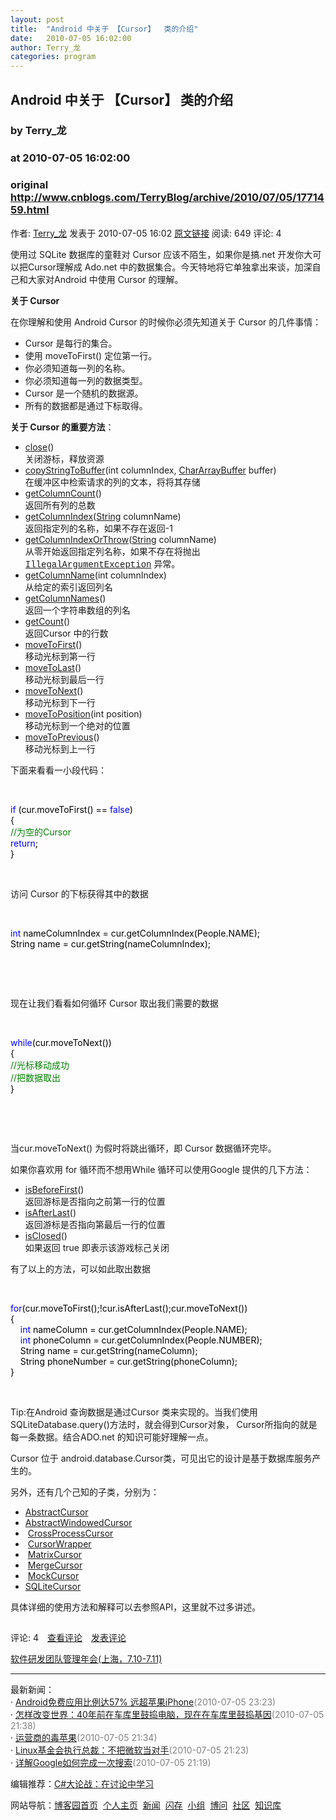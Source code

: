 ```yaml
---
layout: post
title:  "Android 中关于 【Cursor】  类的介绍"
date:   2010-07-05 16:02:00
author: Terry_龙
categories: program
---
```


## Android 中关于 【Cursor】  类的介绍
### by Terry_龙
### at 2010-07-05 16:02:00
### original <http://www.cnblogs.com/TerryBlog/archive/2010/07/05/1771459.html>

<p><a href="http://www.cnblogs.com/TerryBlog/"><img src="http://pic.cnblogs.com/face/u107203.png" alt="" border="0"></a><br>作者: <a href="http://www.cnblogs.com/TerryBlog/">Terry_龙</a> 发表于 2010-07-05 16:02 <a href="http://www.cnblogs.com/TerryBlog/archive/2010/07/05/1771459.html">原文链接</a> 阅读: 649 评论: 4</p><p>使用过 SQLite 数据库的童鞋对 Cursor 应该不陌生，如果你是搞.net 开发你大可以把Cursor理解成 Ado.net 中的数据集合。今天特地将它单独拿出来谈，加深自己和大家对Android 中使用 Cursor 的理解。</p>
<p><strong>关于 Cursor</strong></p>
<p>在你理解和使用 Android Cursor 的时候你必须先知道关于 Cursor 的几件事情：</p>
<ul><li>Cursor 是每行的集合。</li><li>使用 moveToFirst() 定位第一行。</li><li>你必须知道每一列的名称。</li><li>你必须知道每一列的数据类型。</li><li>Cursor 是一个随机的数据源。</li><li>所有的数据都是通过下标取得。</li></ul>
<p><strong>关于 Cursor 的重要方法</strong>：</p>
<ul><li><span><a href="http://www.cnblogs.com/TerryBlog/admin/file:///D:/Program%20Files/android-sdk-windows/docs/reference/android/database/Cursor.html#close()">close</a></span>() <br>关闭游标，释放资源</li><li><span><a href="http://www.cnblogs.com/TerryBlog/admin/file:///D:/Program%20Files/android-sdk-windows/docs/reference/android/database/Cursor.html#copyStringToBuffer(int,%20android.database.CharArrayBuffer)">copyStringToBuffer</a></span>(int columnIndex, <a href="http://www.cnblogs.com/TerryBlog/admin/file:///D:/Program%20Files/android-sdk-windows/docs/reference/android/database/CharArrayBuffer.html">CharArrayBuffer</a> buffer) <br>在缓冲区中检索请求的列的文本，将将其存储</li><li><span><a href="http://www.cnblogs.com/TerryBlog/admin/file:///D:/Program%20Files/android-sdk-windows/docs/reference/android/database/Cursor.html#getColumnCount()">getColumnCount</a></span>() <br>返回所有列的总数</li><li><span><a href="http://www.cnblogs.com/TerryBlog/admin/file:///D:/Program%20Files/android-sdk-windows/docs/reference/android/database/Cursor.html#getColumnIndex(java.lang.String)">getColumnIndex</a></span>(<a href="http://www.cnblogs.com/TerryBlog/admin/file:///D:/Program%20Files/android-sdk-windows/docs/reference/java/lang/String.html">String</a> columnName) <br>返回指定列的名称，如果不存在返回-1</li><li><span><a href="http://www.cnblogs.com/TerryBlog/admin/file:///D:/Program%20Files/android-sdk-windows/docs/reference/android/database/Cursor.html#getColumnIndexOrThrow(java.lang.String)">getColumnIndexOrThrow</a></span>(<a href="http://www.cnblogs.com/TerryBlog/admin/file:///D:/Program%20Files/android-sdk-windows/docs/reference/java/lang/String.html">String</a> columnName) <br>从零开始返回指定列名称，如果不存在将抛出<a href="http://www.cnblogs.com/TerryBlog/admin/file:///D:/Program%20Files/android-sdk-windows/docs/reference/java/lang/IllegalArgumentException.html"><font face="Courier New">IllegalArgumentException</font></a> 异常。</li><li><span><a href="http://www.cnblogs.com/TerryBlog/admin/file:///D:/Program%20Files/android-sdk-windows/docs/reference/android/database/Cursor.html#getColumnName(int)">getColumnName</a></span>(int columnIndex) <br>从给定的索引返回列名</li><li><span><a href="http://www.cnblogs.com/TerryBlog/admin/file:///D:/Program%20Files/android-sdk-windows/docs/reference/android/database/Cursor.html#getColumnNames()">getColumnNames</a></span>() <br>返回一个字符串数组的列名</li><li><span><a href="http://www.cnblogs.com/TerryBlog/admin/file:///D:/Program%20Files/android-sdk-windows/docs/reference/android/database/Cursor.html#getCount()">getCount</a></span>() <br>返回Cursor 中的行数</li><li><span><a href="http://www.cnblogs.com/TerryBlog/admin/file:///D:/Program%20Files/android-sdk-windows/docs/reference/android/database/Cursor.html#moveToFirst()">moveToFirst</a></span>() <br>移动光标到第一行</li><li><span><a href="http://www.cnblogs.com/TerryBlog/admin/file:///D:/Program%20Files/android-sdk-windows/docs/reference/android/database/Cursor.html#moveToLast()">moveToLast</a></span>() <br>移动光标到最后一行</li><li><span><a href="http://www.cnblogs.com/TerryBlog/admin/file:///D:/Program%20Files/android-sdk-windows/docs/reference/android/database/Cursor.html#moveToNext()">moveToNext</a></span>() <br>移动光标到下一行</li><li><span><a href="http://www.cnblogs.com/TerryBlog/admin/file:///D:/Program%20Files/android-sdk-windows/docs/reference/android/database/Cursor.html#moveToPosition(int)">moveToPosition</a></span>(int position) <br>移动光标到一个绝对的位置</li><li><span><a href="http://www.cnblogs.com/TerryBlog/admin/file:///D:/Program%20Files/android-sdk-windows/docs/reference/android/database/Cursor.html#moveToPrevious()">moveToPrevious</a></span>() <br>移动光标到上一行</li></ul>
<p>下面来看看一小段代码：</p>
<p> </p>
<div>
<div><span style="color:#0000ff">if</span><span style="color:#000000"> (cur.moveToFirst() </span><span style="color:#000000">==</span><span style="color:#000000"> </span><span style="color:#0000ff">false</span><span style="color:#000000">)<br>{<br></span><span style="color:#008000">//</span><span style="color:#008000">为空的Cursor</span></div>
<div><span style="color:#008000"></span><span style="color:#0000ff">return</span><span style="color:#000000">;<br>}</span></div></div>
<p> </p>
<p>访问 Cursor 的下标获得其中的数据</p>
<p> </p>
<div>
<div><span style="color:#0000ff">int</span><span style="color:#000000"> nameColumnIndex </span><span style="color:#000000">=</span><span style="color:#000000"> cur.getColumnIndex(People.NAME);<br>String name </span><span style="color:#000000">=</span><span style="color:#000000"> cur.getString(nameColumnIndex);</span></div></div>
<p> </p>
<p> </p>
<p>现在让我们看看如何循环 Cursor 取出我们需要的数据</p>
<p> </p>
<div>
<div><span style="color:#0000ff">while</span><span style="color:#000000">(cur.moveToNext())<br>{<br></span><span style="color:#008000">//</span><span style="color:#008000">光标移动成功<br></span><span style="color:#008000">//</span><span style="color:#008000">把数据取出</span><span style="color:#008000"><br></span><span style="color:#000000">}</span></div></div>
<p> </p>
<p> </p>
<p>当cur.moveToNext() 为假时将跳出循环，即 Cursor 数据循环完毕。</p>
<p>如果你喜欢用 for 循环而不想用While 循环可以使用Google 提供的几下方法：</p>
<ul><li><span><a href="http://www.cnblogs.com/TerryBlog/admin/file:///D:/Program%20Files/android-sdk-windows/docs/reference/android/database/Cursor.html#isBeforeFirst()">isBeforeFirst</a></span>() <br>返回游标是否指向之前第一行的位置</li><li><span><a href="http://www.cnblogs.com/TerryBlog/admin/file:///D:/Program%20Files/android-sdk-windows/docs/reference/android/database/Cursor.html#isLast()"><span></span></a><a href="http://www.cnblogs.com/TerryBlog/admin/file:///D:/Program%20Files/android-sdk-windows/docs/reference/android/database/Cursor.html#isAfterLast()">isAfterLast</a><a href="http://www.cnblogs.com/TerryBlog/admin/file:///D:/Program%20Files/android-sdk-windows/docs/reference/android/database/Cursor.html#isLast()"></a></span>() <br>返回游标是否指向第最后一行的位置</li><li><span><span><a href="http://www.cnblogs.com/TerryBlog/admin/file:///D:/Program%20Files/android-sdk-windows/docs/reference/android/database/Cursor.html#isClosed()">isClosed</a></span>() <br>如果返回 true 即表示该游戏标己关闭</span></li></ul>
<p><span>有了以上的方法，可以如此取出数据</span></p>
<p><span> </span></p>
<div>
<div><span style="color:#0000ff">for</span><span style="color:#000000">(cur.moveToFirst();</span><span style="color:#000000">!</span><span style="color:#000000">cur.isAfterLast();cur.moveToNext())<br>{<br>    </span><span style="color:#0000ff">int</span><span style="color:#000000"> nameColumn </span><span style="color:#000000">=</span><span style="color:#000000"> cur.getColumnIndex(People.NAME);<br>    </span><span style="color:#0000ff">int</span><span style="color:#000000"> phoneColumn </span><span style="color:#000000">=</span><span style="color:#000000"> cur.getColumnIndex(People.NUMBER);<br>    String name </span><span style="color:#000000">=</span><span style="color:#000000"> cur.getString(nameColumn);<br>    String phoneNumber </span><span style="color:#000000">=</span><span style="color:#000000"> cur.getString(phoneColumn);<br>}</span></div></div>
<p> </p>
<p>Tip:在Android 查询数据是通过Cursor 类来实现的。当我们使用 SQLiteDatabase.query()方法时，就会得到Cursor对象， Cursor所指向的就是每一条数据。结合ADO.net 的知识可能好理解一点。</p>
<p>Cursor 位于 android.database.Cursor类，可见出它的设计是基于数据库服务产生的。</p>
<p>另外，还有几个己知的子类，分别为：</p>
<ul><li><a href="http://www.cnblogs.com/TerryBlog/admin/file:///D:/Program%20Files/android-sdk-windows/docs/reference/android/database/AbstractCursor.html">AbstractCursor</a></li><li><a href="http://www.cnblogs.com/TerryBlog/admin/file:///D:/Program%20Files/android-sdk-windows/docs/reference/android/database/AbstractWindowedCursor.html">AbstractWindowedCursor</a></li><li> <a href="http://www.cnblogs.com/TerryBlog/admin/file:///D:/Program%20Files/android-sdk-windows/docs/reference/android/database/CrossProcessCursor.html">CrossProcessCursor</a></li><li> <a href="http://www.cnblogs.com/TerryBlog/admin/file:///D:/Program%20Files/android-sdk-windows/docs/reference/android/database/CursorWrapper.html">CursorWrapper</a></li><li> <a href="http://www.cnblogs.com/TerryBlog/admin/file:///D:/Program%20Files/android-sdk-windows/docs/reference/android/database/MatrixCursor.html">MatrixCursor</a></li><li> <a href="http://www.cnblogs.com/TerryBlog/admin/file:///D:/Program%20Files/android-sdk-windows/docs/reference/android/database/MergeCursor.html">MergeCursor</a></li><li> <a href="http://www.cnblogs.com/TerryBlog/admin/file:///D:/Program%20Files/android-sdk-windows/docs/reference/android/test/mock/MockCursor.html">MockCursor</a></li><li><a href="http://www.cnblogs.com/TerryBlog/admin/file:///D:/Program%20Files/android-sdk-windows/docs/reference/android/database/sqlite/SQLiteCursor.html">SQLiteCursor</a> </li></ul>
<p>具体详细的使用方法和解释可以去参照API，这里就不过多讲述。</p> <img src="http://www.cnblogs.com/TerryBlog/aggbug/1771459.html?type=1" width="1" height="1" alt=""><p>评论: 4　<a href="http://www.cnblogs.com/TerryBlog/archive/2010/07/05/1771459.html#pagedcomment">查看评论</a>　<a href="http://www.cnblogs.com/TerryBlog/archive/2010/07/05/1771459.html#commentform">发表评论</a></p><p><a href="http://mpd.cnblogs.com/">软件研发团队管理年会(上海，7.10-7.11)</a></p><hr><p>最新新闻：<br>· <a href="http://news.cnblogs.com/n/67624/">Android免费应用比例达57% 远超苹果iPhone</a><span style="color:gray">(2010-07-05 23:23)</span><br>· <a href="http://news.cnblogs.com/n/67623/">怎样改变世界：40年前在车库里鼓捣电脑，现在在车库里鼓捣基因</a><span style="color:gray">(2010-07-05 21:38)</span><br>· <a href="http://news.cnblogs.com/n/67622/">运营商的毒苹果</a><span style="color:gray">(2010-07-05 21:34)</span><br>· <a href="http://news.cnblogs.com/n/67621/">Linux基金会执行总裁：不把微软当对手</a><span style="color:gray">(2010-07-05 21:23)</span><br>· <a href="http://news.cnblogs.com/n/67620/">详解Google如何完成一次搜索</a><span style="color:gray">(2010-07-05 21:19)</span><br></p><p>编辑推荐：<a href="http://www.cnblogs.com/topic/53/">C#大论战：在讨论中学习</a><br></p><p>网站导航：<a href="http://www.cnblogs.com">博客园首页</a>  <a href="http://home.cnblogs.com/">个人主页</a>  <a href="http://news.cnblogs.com">新闻</a>  <a href="http://home.cnblogs.com/ing/">闪存</a>  <a href="http://home.cnblogs.com/group/">小组</a>  <a href="http://space.cnblogs.com/q/">博问</a>  <a href="http://space.cnblogs.com">社区</a>  <a href="http://kb.cnblogs.com">知识库</a></p>
